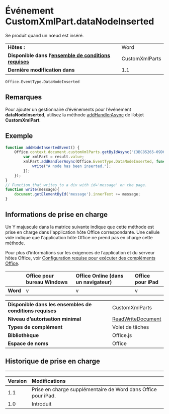 
# <a name="customxmlpart.datanodeinserted-event"></a>Événement CustomXmlPart.dataNodeInserted
Se produit quand un nœud est inséré.

|||
|:-----|:-----|
|**Hôtes :**|Word|
|**Disponible dans l’[ensemble de conditions requises](../../docs/overview/specify-office-hosts-and-api-requirements.md)**|CustomXmlParts|
|**Dernière modification dans**|1.1|

```
Office.EventType.DataNodeInserted
```


## <a name="remarks"></a>Remarques

Pour ajouter un gestionnaire d’événements pour l’événement **dataNodeInserted**, utilisez la méthode [addHandlerAsync](../../reference/shared/customxmlpart.addhandlerasync.md) de l’objet **CustomXmlPart**.


## <a name="example"></a>Exemple




```js
function addNodeInsertedEvent() {
    Office.context.document.customXmlParts.getByIdAsync("{3BC85265-09D6-4205-B665-8EB239A8B9A1}", function (result) {
        var xmlPart = result.value;
        xmlPart.addHandlerAsync(Office.EventType.DataNodeInserted, function (eventArgs) {
            write("A node has been inserted.");
        });
    });
}
// Function that writes to a div with id='message' on the page.
function write(message){
    document.getElementById('message').innerText += message;
}
```




## <a name="support-details"></a>Informations de prise en charge


Un Y majuscule dans la matrice suivante indique que cette méthode est prise en charge dans l'application hôte Office correspondante. Une cellule vide indique que l'application hôte Office ne prend pas en charge cette méthode.

Pour plus d’informations sur les exigences de l’application et du serveur hôtes Office, voir [Configuration requise pour exécuter des compléments Office](../../docs/overview/requirements-for-running-office-add-ins.md).


||**Office pour bureau Windows**|**Office Online (dans un navigateur)**|**Office pour iPad**|
|:-----|:-----|:-----|:-----|
|**Word**|v|v|v|

|||
|:-----|:-----|
|**Disponible dans les ensembles de conditions requises**|CustomXmlParts|
|**Niveau d’autorisation minimal**|[ReadWriteDocument](../../docs/develop/requesting-permissions-for-api-use-in-content-and-task-pane-add-ins.md)|
|**Types de complément**|Volet de tâches|
|**Bibliothèque**|Office.js|
|**Espace de noms**|Office|

## <a name="support-history"></a>Historique de prise en charge



****


|**Version**|**Modifications**|
|:-----|:-----|
|1.1|Prise en charge supplémentaire de Word dans Office pour iPad.|
|1.0|Introduit|
